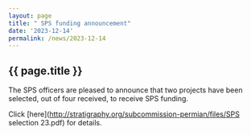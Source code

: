 ```yaml
---
layout: page
title: " SPS funding announcement"
date: '2023-12-14'
permalink: /news/2023-12-14
---
```


## {{ page.title }}

The SPS officers are pleased to announce that two projects have been selected, out of four received, to receive SPS funding. 

Click [here](http://stratigraphy.org/subcommission-permian/files/SPS selection 23.pdf) for details.


